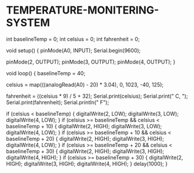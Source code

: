 # TEMPERATURE-MONITERING-SYSTEM
int baselineTemp = 0;
int celsius = 0;
int fahrenheit = 0;

void setup()
{
  pinMode(A0, INPUT);
  Serial.begin(9600);

  pinMode(2, OUTPUT);
  pinMode(3, OUTPUT);
  pinMode(4, OUTPUT);
}

void loop()
{
  baselineTemp = 40;
  
  celsius = map(((analogRead(A0) - 20) * 3.04), 0, 1023, -40, 125);
  
   fahrenheit = ((celsius * 9) / 5 + 32);
  Serial.print(celsius);
  Serial.print(" C, ");
  Serial.print(fahrenheit);
  Serial.println(" F");
  
   if (celsius < baselineTemp) {
    digitalWrite(2, LOW);
    digitalWrite(3, LOW);
    digitalWrite(4, LOW);
  }
  if (celsius >= baselineTemp && celsius < baselineTemp + 10) {
    digitalWrite(2, HIGH);
    digitalWrite(3, LOW);
    digitalWrite(4, LOW);
  }
  if (celsius >= baselineTemp + 10 && celsius < baselineTemp + 20) {
    digitalWrite(2, HIGH);
    digitalWrite(3, HIGH);
    digitalWrite(4, LOW);
  }
  if (celsius >= baselineTemp + 20 && celsius < baselineTemp + 30) {
    digitalWrite(2, HIGH);
    digitalWrite(3, HIGH);
    digitalWrite(4, HIGH);
  }
  if (celsius >= baselineTemp + 30) {
    digitalWrite(2, HIGH);
    digitalWrite(3, HIGH);
    digitalWrite(4, HIGH);
  }
  delay(1000); 
}
